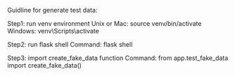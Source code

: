 Guidline for generate test data:

Step1: run venv environment
Unix or Mac: source venv/bin/activate
Windows: venv\Scripts\activate

Step2: run flask shell
Command: flask shell

Step3: import create_fake_data function
Command:
from app.test_fake_data import create_fake_data()

